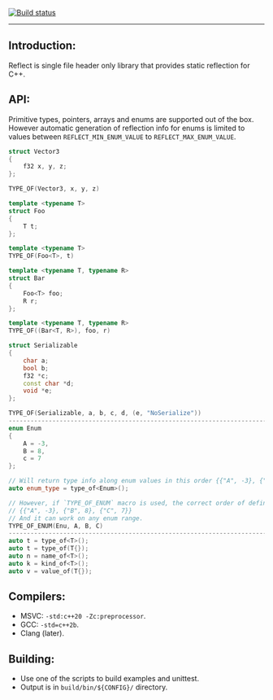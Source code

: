 <!-- badges: start -->
[![Build status](https://github.com/M-Fatah/reflect/workflows/CI/badge.svg)](https://github.com/M-Fatah/reflect/actions?workflow=CI)
<!-- badges: end -->
---

## **Introduction:**
Reflect is single file header only library that provides static reflection for C++.

## **API:**
Primitive types, pointers, arrays and enums are supported out of the box.
However automatic generation of reflection info for enums is limited to values between `REFLECT_MIN_ENUM_VALUE` to `REFLECT_MAX_ENUM_VALUE`.

```C++
struct Vector3
{
    f32 x, y, z;
};

TYPE_OF(Vector3, x, y, z)

template <typename T>
struct Foo
{
    T t;
};

template <typename T>
TYPE_OF(Foo<T>, t)

template <typename T, typename R>
struct Bar
{
    Foo<T> foo;
    R r;
};

template <typename T, typename R>
TYPE_OF((Bar<T, R>), foo, r)

struct Serializable
{
    char a;
    bool b;
    f32 *c;
    const char *d;
    void *e;
};

TYPE_OF(Serializable, a, b, c, d, (e, "NoSerialize"))
------------------------------------------------------------------------------
enum Enum
{
    A = -3,
    B = 8,
    c = 7
};

// Will return type info along enum values in this order {{"A", -3}, {"C", 7}, {"B", 8}}.
auto enum_type = type_of<Enum>();

// However, if `TYPE_OF_ENUM` macro is used, the correct order of definition will be returned.
// {{"A", -3}, {"B", 8}, {"C", 7}}
// And it can work on any enum range.
TYPE_OF_ENUM(Enu, A, B, C)
------------------------------------------------------------------------------
auto t = type_of<T>();
auto t = type_of(T{});
auto n = name_of<T>();
auto k = kind_of<T>();
auto v = value_of(T{});
```

## **Compilers:**
- MSVC: `-std:c++20 -Zc:preprocessor`.
- GCC: `-std=c++2b`.
- Clang (later).

## **Building:**
- Use one of the scripts to build examples and unittest.
- Output is in `build/bin/${CONFIG}/` directory.